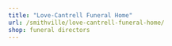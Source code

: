 ```yaml
---
title: "Love-Cantrell Funeral Home"
url: /smithville/love-cantrell-funeral-home/
shop: funeral directors
---
```

